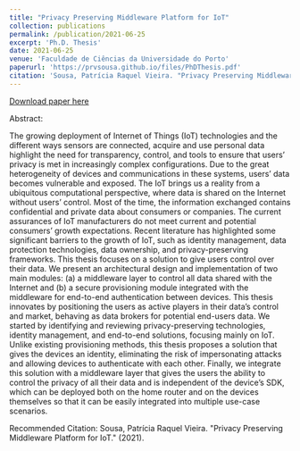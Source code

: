 ```yaml
---
title: "Privacy Preserving Middleware Platform for IoT"
collection: publications
permalink: /publication/2021-06-25
excerpt: 'Ph.D. Thesis'
date: 2021-06-25
venue: 'Faculdade de Ciências da Universidade do Porto'
paperurl: 'https://prvsousa.github.io/files/PhDThesis.pdf'
citation: 'Sousa, Patrícia Raquel Vieira. "Privacy Preserving Middleware Platform for IoT." (2021).'
---
```


[Download paper here](https://prvsousa.github.io/files/PhDThesis.pdf)

Abstract:

The growing deployment of Internet of Things (IoT) technologies and the different ways sensors are connected, acquire and use personal data highlight the need for transparency, control, and tools to ensure that users’ privacy is met in increasingly complex configurations. Due to the great heterogeneity of devices and communications in these systems, users’ data becomes vulnerable and exposed. The IoT brings us a reality from a ubiquitous computational perspective, where data is shared on the Internet without users’ control. Most of the time, the information exchanged contains confidential and private data about consumers or companies. The current assurances of IoT manufacturers do not meet current and potential consumers’ growth expectations. Recent literature has highlighted some significant barriers to the growth of IoT, such as identity management, data protection technologies, data ownership, and privacy-preserving frameworks. This thesis focuses on a solution to give users control over their data. We present an architectural design and implementation of two main modules: (a) a middleware layer to control all data shared with the Internet and (b) a secure provisioning module integrated with the middleware for end-to-end authentication between devices. This thesis innovates by positioning the users as active players in their data’s control and market, behaving as data brokers for potential end-users data. We started by identifying and reviewing privacy-preserving technologies, identity management, and end-to-end solutions, focusing mainly on IoT. Unlike existing provisioning methods, this thesis proposes a solution that gives the devices an identity, eliminating the risk of impersonating attacks and allowing devices to authenticate with each other. Finally, we integrate this solution with a middleware layer that gives the users the ability to control the privacy of all their data and is independent of the device’s SDK, which can be deployed both on the home router and on the devices themselves so that it can be easily integrated into multiple use-case scenarios.

Recommended Citation: Sousa, Patrícia Raquel Vieira. "Privacy Preserving Middleware Platform for IoT." (2021).